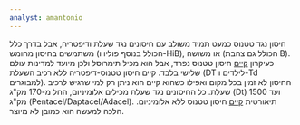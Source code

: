 ```yaml
---
analyst: amantonio
---
```


חיסון נגד טטנוס כמעט תמיד משולב עם חיסונים נגד שעלת ודיפטריה, אבל בדרך כלל משתמשים בחיסון מחומש (הכולל בנוסף פוליו ו-HiB), או משושה (הכולל גם צהבת B).
כעיקרון [קיים](http://www.who.int/immunization_standards/vaccine_quality/PQ_105_tet_10_dose_sanofi_pasteur/en) חיסון טטנוס נפרד, אבל הוא מכיל תימרוסל ולכן מיועד למדינות עולם שלישי בלבד. קיים חיסון טטנוס-דיפטריה ללא רכיב השעלת (DT לילדים ו-Td למבוגרים). החיסון לא זמין בכל מקום ואפילו כשהוא קיים הוא ניתן רק למי שרגיש לרכיב שעלת.
כל החיסונים נגד שעלת מכילים אלומיניום, החל מ-170 מק"ג (Dt) ועד 1500 מק"ג (Pentacel/Daptacel/Adacel). תיאורטית [קיים](https://www.ncbi.nlm.nih.gov/pubmed/520684) חיסון טטנוס ללא אלומיניום. הלכה למעשה הוא כמובן לא מיוצר.
